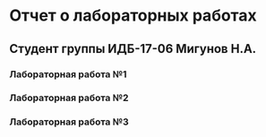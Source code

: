# Отчет о лабораторных работах

## Cтудент группы ИДБ-17-06 Мигунов Н.А.

### Лабораторная работа №1

### Лабораторная работа №2

### Лабораторная работа №3
